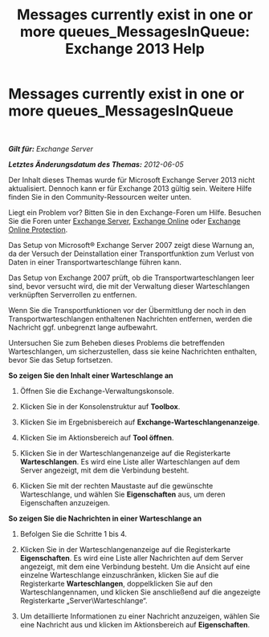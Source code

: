 ﻿---
title: 'Messages currently exist in one or more queues_MessagesInQueue: Exchange 2013 Help'
TOCTitle: Messages currently exist in one or more queues_MessagesInQueue
ms:assetid: 3ffcdc7e-c1b7-49a7-8e5f-b30c0397908d
ms:mtpsurl: https://technet.microsoft.com/de-de/library/ms.exch.setupreadiness.messagesinqueue(v=EXCHG.150)
ms:contentKeyID: 50475466
ms.date: 04/24/2018
mtps_version: v=EXCHG.150
ms.translationtype: HT
---

# Messages currently exist in one or more queues\_MessagesInQueue

 

_**Gilt für:** Exchange Server_

_**Letztes Änderungsdatum des Themas:** 2012-06-05_

Der Inhalt dieses Themas wurde für Microsoft Exchange Server 2013 nicht aktualisiert. Dennoch kann er für Exchange 2013 gültig sein. Weitere Hilfe finden Sie in den Community-Ressourcen weiter unten.

Liegt ein Problem vor? Bitten Sie in den Exchange-Foren um Hilfe. Besuchen Sie die Foren unter [Exchange Server](https://go.microsoft.com/fwlink/p/?linkid=60612), [Exchange Online](https://go.microsoft.com/fwlink/p/?linkid=267542) oder [Exchange Online Protection](https://go.microsoft.com/fwlink/p/?linkid=285351).

Das Setup von Microsoft® Exchange Server 2007 zeigt diese Warnung an, da der Versuch der Deinstallation einer Transportfunktion zum Verlust von Daten in einer Transportwarteschlange führen kann.

Das Setup von Exchange 2007 prüft, ob die Transportwarteschlangen leer sind, bevor versucht wird, die mit der Verwaltung dieser Warteschlangen verknüpften Serverrollen zu entfernen.

Wenn Sie die Transportfunktionen vor der Übermittlung der noch in den Transportwarteschlangen enthaltenen Nachrichten entfernen, werden die Nachricht ggf. unbegrenzt lange aufbewahrt.

Untersuchen Sie zum Beheben dieses Problems die betreffenden Warteschlangen, um sicherzustellen, dass sie keine Nachrichten enthalten, bevor Sie das Setup fortsetzen.

**So zeigen Sie den Inhalt einer Warteschlange an**

1.  Öffnen Sie die Exchange-Verwaltungskonsole.

2.  Klicken Sie in der Konsolenstruktur auf **Toolbox**.

3.  Klicken Sie im Ergebnisbereich auf **Exchange-Warteschlangenanzeige**.

4.  Klicken Sie im Aktionsbereich auf **Tool öffnen**.

5.  Klicken Sie in der Warteschlangenanzeige auf die Registerkarte **Warteschlangen**. Es wird eine Liste aller Warteschlangen auf dem Server angezeigt, mit dem die Verbindung besteht.

6.  Klicken Sie mit der rechten Maustaste auf die gewünschte Warteschlange, und wählen Sie **Eigenschaften** aus, um deren Eigenschaften anzuzeigen.

**So zeigen Sie die Nachrichten in einer Warteschlange an**

1.  Befolgen Sie die Schritte 1 bis 4.

2.  Klicken Sie in der Warteschlangenanzeige auf die Registerkarte **Eigenschaften**. Es wird eine Liste aller Nachrichten auf dem Server angezeigt, mit dem eine Verbindung besteht. Um die Ansicht auf eine einzelne Warteschlange einzuschränken, klicken Sie auf die Registerkarte **Warteschlangen**, doppelklicken Sie auf den Warteschlangennamen, und klicken Sie anschließend auf die angezeigte Registerkarte „Server\\Warteschlange“.

3.  Um detaillierte Informationen zu einer Nachricht anzuzeigen, wählen Sie eine Nachricht aus und klicken im Aktionsbereich auf **Eigenschaften**.

